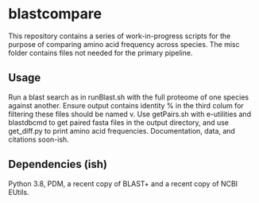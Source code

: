 # blastcompare

This repository contains a series of work-in-progress scripts for the purpose of comparing amino acid frequency across species.
The misc folder contains files not needed for the primary pipeline.

## Usage
Run a blast search as in runBlast.sh with the full proteome of one species against another. Ensure output contains identity % in the third colum for filtering these files should be named <query>v<target>. Use getPairs.sh with e-utilities and blastdbcmd to get paired fasta files in the output directory, and use get_diff.py to print amino acid frequencies. Documentation, data, and citations soon-ish.

## Dependencies (ish)
Python 3.8, PDM, a recent copy of BLAST+ and a recent copy of NCBI EUtils.
